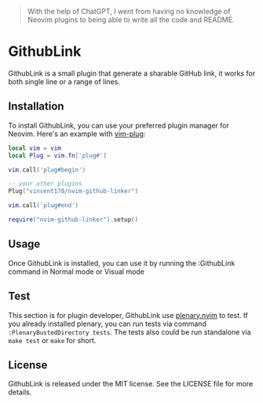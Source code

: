 > With the help of ChatGPT, I went from having no knowledge of Neovim plugins to being able to write all the code and README.

# GithubLink

GithubLink is a small plugin that generate a sharable GitHub link, it works for both single line or a range of lines.

## Installation

To install GithubLink, you can use your preferred plugin manager for Neovim. Here's an example with [vim-plug](https://github.com/junegunn/vim-plug):

```lua
local vim = vim
local Plug = vim.fn['plug#']

vim.call('plug#begin')

-- your other plugins
Plug("vincent178/nvim-github-linker")

vim.call('plug#end')

require("nvim-github-linker").setup()
```

## Usage

Once GithubLink is installed, you can use it by running the :GithubLink command in Normal mode or Visual mode

## Test

This section is for plugin developer, GithubLink use [plenary.nvim](https://github.com/nvim-lua/plenary.nvim) to test. If you already installed plenary, you can run tests via command `:PlenaryBustedDirectory tests`. The tests also could be run standalone via `make test` or `make` for short.

## License
GithubLink is released under the MIT license. See the LICENSE file for more details.

